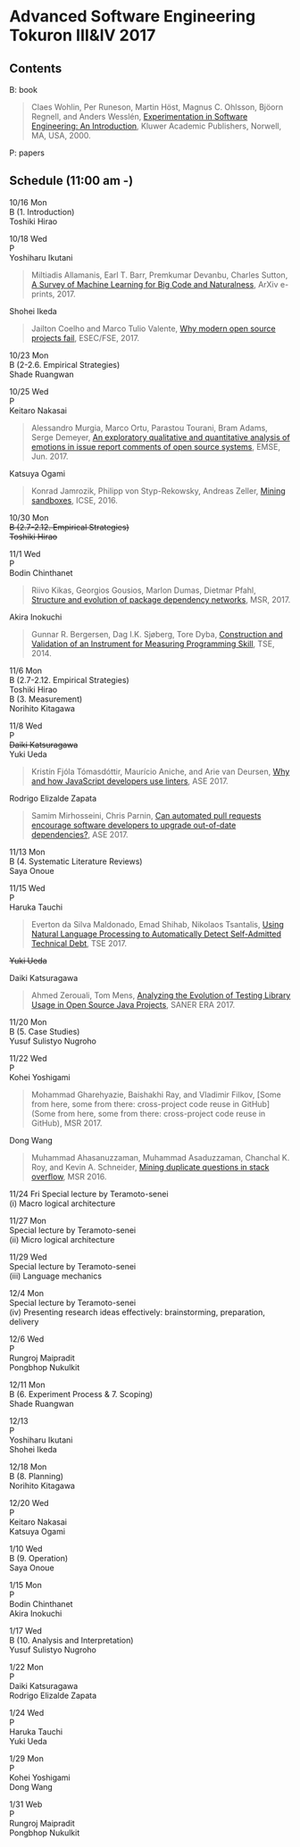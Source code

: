 # Advanced Software Engineering Tokuron III&IV 2017

## Contents

B: book  
>Claes Wohlin, Per Runeson, Martin Höst, Magnus C. Ohlsson, Bjöorn Regnell, and Anders Wesslén, [Experimentation in Software Engineering: An Introduction](http://www.springer.com/gp/book/9783642290435), Kluwer Academic Publishers, Norwell, MA, USA, 2000.

P: papers

## Schedule (11:00 am -)

10/16 Mon  
B (1. Introduction)  
Toshiki Hirao  

10/18 Wed  
P  
Yoshiharu Ikutani  
>Miltiadis Allamanis, Earl T. Barr, Premkumar Devanbu, Charles Sutton, [A Survey of Machine Learning for Big Code and Naturalness](https://arxiv.org/abs/1709.06182), ArXiv e-prints, 2017.

Shohei Ikeda  
>Jailton Coelho and Marco Tulio Valente, [Why modern open source projects fail](https://doi.org/10.1145/3106237.3106246), ESEC/FSE, 2017.

10/23 Mon  
B (2-2.6. Empirical Strategies)  
Shade Ruangwan  

10/25 Wed  
P  
Keitaro Nakasai  
>Alessandro Murgia, Marco Ortu, Parastou Tourani, Bram Adams, Serge Demeyer, [An exploratory qualitative and quantitative analysis of emotions in issue report comments of open source systems](https://doi.org/10.1007/s10664-017-9526-0), EMSE, Jun. 2017.

Katsuya Ogami  
>Konrad Jamrozik, Philipp von Styp-Rekowsky, Andreas Zeller, [Mining sandboxes](https://doi.org/10.1145/2884781.2884782), ICSE, 2016.

10/30 Mon  
~~B (2.7-2.12. Empirical Strategies)  
Toshiki Hirao~~  

11/1 Wed  
P  
Bodin Chinthanet  
>Riivo Kikas, Georgios Gousios, Marlon Dumas, Dietmar Pfahl, [Structure and evolution of package dependency networks](https://doi.org/10.1109/MSR.2017.55), MSR, 2017.

Akira Inokuchi  
>Gunnar R. Bergersen, Dag I.K. Sjøberg, Tore Dyba, [Construction and Validation of an Instrument for Measuring Programming Skill](https://doi.org/10.1109/TSE.2014.2348997), TSE, 2014.

11/6 Mon  
B (2.7-2.12. Empirical Strategies)  
Toshiki Hirao  
B (3. Measurement)  
Norihito Kitagawa  

11/8 Wed  
P  
~~Daiki Katsuragawa~~  
Yuki Ueda  
>Kristín Fjóla Tómasdóttir, Maurício Aniche, and Arie van Deursen, [Why and how JavaScript developers use linters](https://dl.acm.org/citation.cfm?id=3155634), ASE 2017.

Rodrigo Elizalde Zapata  
>Samim Mirhosseini, Chris Parnin, [Can automated pull requests encourage software developers to upgrade out-of-date dependencies?](http://dl.acm.org/citation.cfm?id=3155562.3155577), ASE 2017.

11/13 Mon  
B (4. Systematic Literature Reviews)  
Saya Onoue  

11/15 Wed  
P  
Haruka Tauchi  
>Everton da Silva Maldonado, Emad Shihab, Nikolaos Tsantalis, [Using Natural Language Processing to Automatically Detect Self-Admitted Technical Debt](https://doi.org/10.1109/TSE.2017.2654244), TSE 2017.

~~Yuki Ueda~~  

Daiki Katsuragawa  
>Ahmed Zerouali, Tom Mens, [Analyzing the Evolution of Testing Library Usage in Open Source Java Projects](https://doi.org/10.1109/SANER.2017.7884645), SANER ERA 2017.

11/20 Mon  
B (5. Case Studies)  
Yusuf Sulistyo Nugroho  

11/22 Wed  
P  
Kohei Yoshigami  
>Mohammad Gharehyazie, Baishakhi Ray, and Vladimir Filkov, [Some from here, some from there: cross-project code reuse in GitHub](Some from here, some from there: cross-project code reuse in GitHub), MSR 2017.

Dong Wang  
>Muhammad Ahasanuzzaman, Muhammad Asaduzzaman, Chanchal K. Roy, and Kevin A. Schneider, [Mining duplicate questions in stack overflow](https://doi.org/10.1145/2901739.2901770), MSR 2016.

11/24 Fri
Special lecture by Teramoto-senei  
(i) Macro logical architecture

11/27 Mon  
Special lecture by Teramoto-senei  
(ii) Micro logical architecture

11/29 Wed  
Special lecture by Teramoto-senei  
(iii) Language mechanics

12/4 Mon  
Special lecture by Teramoto-senei  
(iv) Presenting research ideas effectively: brainstorming, preparation, delivery

12/6 Wed  
P  
Rungroj Maipradit  
Pongbhop Nukulkit  

12/11 Mon  
B (6. Experiment Process & 7. Scoping)  
Shade Ruangwan  

12/13  
P  
Yoshiharu Ikutani  
Shohei Ikeda  

12/18 Mon  
B (8. Planning)  
Norihito Kitagawa  

12/20 Wed  
P  
Keitaro Nakasai  
Katsuya Ogami  

1/10 Wed  
B (9. Operation)  
Saya Onoue  

1/15 Mon  
P  
Bodin Chinthanet  
Akira Inokuchi  

1/17 Wed  
B (10. Analysis and Interpretation)  
Yusuf Sulistyo Nugroho  

1/22 Mon  
P  
Daiki Katsuragawa  
Rodrigo Elizalde Zapata  

1/24 Wed  
P  
Haruka Tauchi  
Yuki Ueda  

1/29 Mon  
P  
Kohei Yoshigami  
Dong Wang  

1/31 Web  
P  
Rungroj Maipradit  
Pongbhop Nukulkit  
